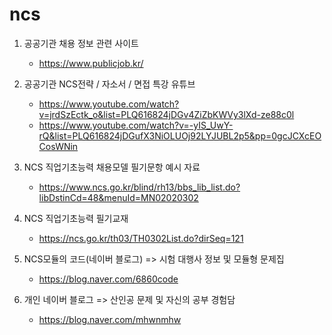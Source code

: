# ncs

1. 공공기관 채용 정보 관련 사이트
   - https://www.publicjob.kr/

2. 공공기관 NCS전략 / 자소서 / 면접 특강 유튜브
   - https://www.youtube.com/watch?v=jrdSzEctk_o&list=PLQ616824jDGv4ZiZbKWVy3lXd-ze88c0l
   - https://www.youtube.com/watch?v=-yIS_UwY-rQ&list=PLQ616824jDGufX3NiOLUOj92LYJUBL2p5&pp=0gcJCXcEOCosWNin
   
4. NCS 직업기초능력 채용모델 필기문항 예시 자료
   - https://www.ncs.go.kr/blind/rh13/bbs_lib_list.do?libDstinCd=48&menuId=MN02020302

5. NCS 직업기초능력 필기교재
   - https://ncs.go.kr/th03/TH0302List.do?dirSeq=121

6. NCS모듈의 코드(네이버 블로그) => 시험 대행사 정보 및 모듈형 문제집
   - https://blog.naver.com/6860code

7. 개인 네이버 블로그 => 산인공 문제 및 자신의 공부 경험담
   - https://blog.naver.com/mhwnmhw
